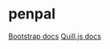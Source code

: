 # penpal

[Bootstrap docs](https://getbootstrap.com/docs/5.3/getting-started/introduction/)
[Quill.js docs](https://quilljs.com/)
